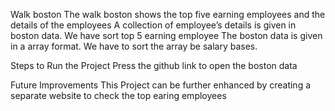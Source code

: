 Walk boston
The walk boston shows the top five earning employees and the details of the employees A collection of employee’s details is given in boston data. We have sort top 5 earning employee The boston data is given in a array format. We have to sort the array be salary bases.

Steps to Run the Project
Press the github link to open the boston data

Future Improvements
This Project can be further enhanced by creating a separate website to check the top earing employees
